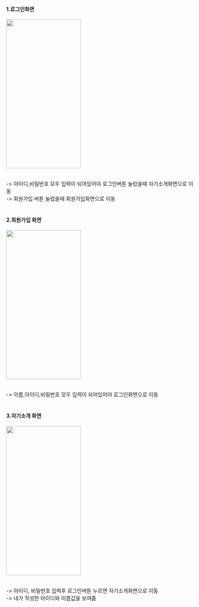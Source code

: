 #### 1.로그인화면
<img src="https://github.com/wndnjs00/introduceApp/assets/89961868/8c49aa1b-d1d1-4dae-856f-5b09ec46f848" width="200" height="400">

<br/>-> 아이디,비밀번호 모두 입력이 되어있어야 로그인버튼 눌렀을때 자기소개화면으로 이동<br/>
-> 회원가입 버튼 눌렀을때 회원가입화면으로 이동<br/><br/>



#### 2.회원가입 화면
<img src="https://github.com/wndnjs00/introduceApp/assets/89961868/8c49aa1b-d1d1-4dae-856f-5b09ec46f848" width="200" height="400">

<br/>-> 이름,아이디,비밀번호 모두 입력이 되어있어야 로그인화면으로 이동<br/><br/>


#### 3.자기소개 화면
<img src="https://github.com/wndnjs00/introduceApp/assets/89961868/334e1a54-4273-456c-8adb-92afe416fb56" width="200" height="400">

<br/>-> 아이디, 비밀번호 입력후 로그인버튼 누르면 자기소개화면으로 이동<br/>
-> 내가 작성한 아이디와 이름값을 보여줌<br/><br/>
